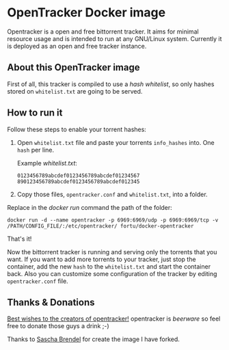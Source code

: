 # OpenTracker Docker image

Opentracker is a open and free bittorrent tracker. It aims for minimal resource usage and is intended to run at any GNU/Linux system. Currently it is deployed as an open and free tracker instance.

## About this OpenTracker image
First of all, this tracker is compiled to use a *hash whitelist*, so only hashes stored on `whitelist.txt` are going to be served.

## How to run it
Follow these steps to enable your torrent hashes:
 1. Open `whitelist.txt` file and paste your torrents `info_hashes` into. One `hash` per line.

     Example *whitelist.txt*:
     ```
     0123456789abcdef0123456789abcdef01234567
     890123456789abcdef0123456789abcdef012345
     ```

 2. Copy those files, `opentracker.conf` and `whitelist.txt`, into a folder.

Replace in the *docker run* command the path of the folder:

`docker run -d --name opentracker -p 6969:6969/udp -p 6969:6969/tcp -v /PATH/CONFIG_FILE/:/etc/opentracker/ fortu/docker-opentracker`

That's it!

Now the bittorrent tracker is running and serving only the torrents that you want. If you want to add more torrents to your tracker, just stop the container, add the new `hash` to the `whitelist.txt` and start the container back. Also you can customize some configuration of the tracker by editing `opentracker.conf` file.

## Thanks & Donations
[Best wishes to the creators of opentracker!](http://erdgeist.org/arts/software/opentracker/)
opentracker is _beerware_ so feel free to donate those guys a drink ;-)

Thanks to [Sascha Brendel](https://github.com/Lednerb) for create the image I have forked.
